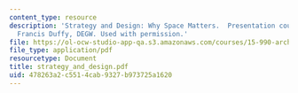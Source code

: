 ```yaml
---
content_type: resource
description: 'Strategy and Design: Why Space Matters.  Presentation courtesy of Dr.
  Francis Duffy, DEGW. Used with permission.'
file: https://ol-ocw-studio-app-qa.s3.amazonaws.com/courses/15-990-architecture-and-communication-in-organizations-fall-2003/478263a2c5514cab9327b973725a1620_strategy_and_design.pdf
file_type: application/pdf
resourcetype: Document
title: strategy_and_design.pdf
uid: 478263a2-c551-4cab-9327-b973725a1620
---
```

